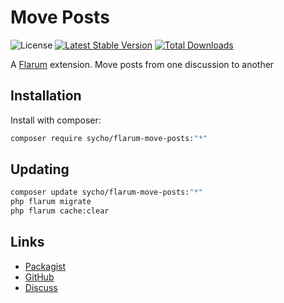 # Move Posts

![License](https://img.shields.io/badge/license-MIT-blue.svg) [![Latest Stable Version](https://img.shields.io/packagist/v/sycho/flarum-move-posts.svg)](https://packagist.org/packages/sycho/flarum-move-posts) [![Total Downloads](https://img.shields.io/packagist/dt/sycho/flarum-move-posts.svg)](https://packagist.org/packages/sycho/flarum-move-posts)

A [Flarum](http://flarum.org) extension. Move posts from one discussion to another

## Installation

Install with composer:

```sh
composer require sycho/flarum-move-posts:"*"
```

## Updating

```sh
composer update sycho/flarum-move-posts:"*"
php flarum migrate
php flarum cache:clear
```

## Links

- [Packagist](https://packagist.org/packages/sycho/flarum-move-posts)
- [GitHub](https://github.com/sycho/flarum-move-posts)
- [Discuss](https://discuss.flarum.org/d/PUT_DISCUSS_SLUG_HERE)
